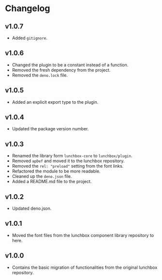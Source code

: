 # Changelog

## v1.0.7

- Added `gitignore`.

## v1.0.6

- Changed the plugin to be a constant instead of a function.
- Removed the fresh dependency from the project.
- Removed the `deno.lock` file.

## v1.0.5

- Added an explicit export type to the plugin.

## v1.0.4

- Updated the package version number.

## v1.0.3

- Renamed the library form `lunchbox-core` to `lunchbox/plugin`.
- Removed `apDef` and moved it to the lunchbox repository.
- Removed the `rel: "preload"` setting from the font links.
- Refactored the module to be more readable.
- Cleaned up the `deno.json` file.
- Added a README.md file to the project.

## v1.0.2

- Updated deno.json.

## v1.0.1

- Moved the font files from the lunchbox component library repository to here.

## v1.0.0

- Contains the basic migration of functionalities from the original lunchbox
  repository.
